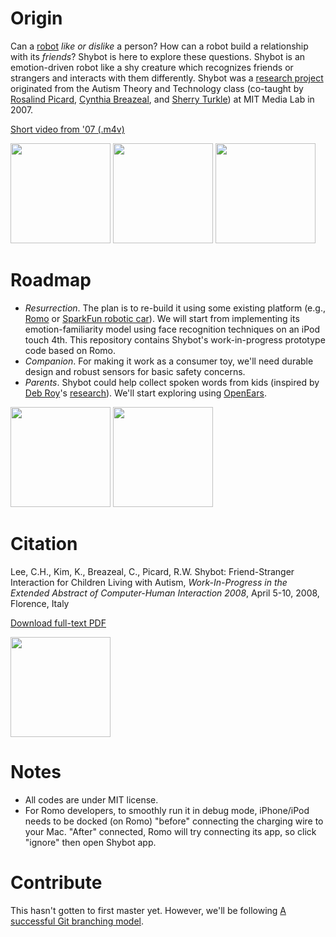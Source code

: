 Origin
======


Can a [robot](http://www.youtube.com/watch?v=3PMlDidyG_I "StarTrek: Measure of a Man") _like or dislike_ a person? How can a robot build a relationship with its _friends_? 
Shybot is here to explore these questions.
Shybot is an emotion-driven robot like a shy creature which recognizes friends or strangers and 
interacts with them differently. Shybot was a 
[research project](http://affect.media.mit.edu/projects.php?id=2306 "Affective Computing Group") 
originated from the Autism Theory and Technology class 
(co-taught by [Rosalind Picard](http://www.bbc.co.uk/news/technology-24652902?SThisFB), 
[Cynthia Breazeal](http://www.ted.com/talks/cynthia_breazeal_the_rise_of_personal_robots.html), and 
[Sherry Turkle](http://www.youtube.com/watch?v=Ikn-_myAfhQ)) at MIT Media Lab in 2007. 

[Short video from '07 (.m4v)](https://github.com/jackylee0424/shybot/blob/master/doc/shybot_07short.m4v?raw=true)

<img src="https://raw.github.com/jackylee0424/shybot/master/doc/shybot_07a.jpg" height=160 />
<img src="https://raw.github.com/jackylee0424/shybot/master/doc/shybot_07b.jpg" height=160 />
<img src="http://upload.wikimedia.org/wikipedia/commons/thumb/d/d3/Kou-Kou_by_Georgios_Iakovidis.jpg/200px-Kou-Kou_by_Georgios_Iakovidis.jpg" height=160 />



Roadmap
======


- _Resurrection_. The plan is to re-build it using some existing platform (e.g., [Romo](http://romotive.com/ "iPhone/iPod extension toy car")
or [SparkFun robotic car](https://www.sparkfun.com/products/10825)). 
We will start from implementing its emotion-familiarity model using face recognition techniques on an iPod touch 4th.
This repository contains Shybot's work-in-progress prototype code based on Romo. 
- _Companion_. For making it work as a consumer toy, we'll need durable design and robust sensors for basic safety concerns.
- _Parents_. Shybot could help collect spoken words from kids (inspired by [Deb Roy](http://www.ted.com/talks/deb_roy_the_birth_of_a_word.html "Deb's Ted Talk")'s [research](http://dkroy.media.mit.edu/publications/)).
We'll start exploring using [OpenEars](http://www.politepix.com/openears/).


<img src="https://raw.github.com/jackylee0424/shybot/master/doc/shybot_v1.png" height=160 />
<img src="https://raw.github.com/jackylee0424/shybot/master/doc/shybot_13a.png" height=160 />


Citation
======

Lee, C.H., Kim, K., Breazeal, C., Picard, R.W. Shybot: Friend-Stranger Interaction for Children Living with Autism, _Work-In-Progress in the Extended Abstract of Computer-Human Interaction 2008_, April 5-10, 2008, Florence, Italy

[Download full-text PDF](https://github.com/jackylee0424/shybot/blob/master/reference/chi08_shybot-lee.pdf?raw=true)

<img src="https://raw.github.com/jackylee0424/shybot/master/doc/shybot_07c.jpg" height=160 />

Notes
======
- All codes are under MIT license.
- For Romo developers, to smoothly run it in debug mode, iPhone/iPod needs to be docked (on Romo) "before" connecting the charging wire to your Mac. "After" connected, Romo will try connecting its app, so click "ignore" then open Shybot app.


Contribute
======
This hasn't gotten to first master yet. 
However, we'll be following [A successful Git branching model](http://nvie.com/posts/a-successful-git-branching-model/).
